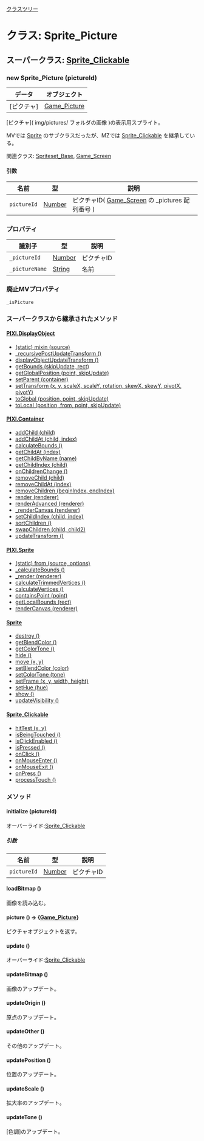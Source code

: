 [クラスツリー](index.md)

# クラス: Sprite_Picture

## スーパークラス: [Sprite_Clickable](Sprite_Clickable.md)

### new Sprite_Picture (pictureId)

| データ | オブジェクト |
| --- | --- |
| [ピクチャ] | [Game_Picture](Game_Picture.md) |

[ピクチャ]\( img/pictures/ フォルダの画像 )の表示用スプライト。

MVでは [Sprite](Sprite.md) のサブクラスだったが、MZでは  [Sprite_Clickable](Sprite_Clickable.md) を継承している。

関連クラス:  [Spriteset_Base](Spriteset_Base.md), [Game_Screen](Game_Screen.md)

#### 引数

| 名前 | 型 | 説明 |
| --- | --- | --- |
| `pictureId` | [Number](Number.md) | ピクチャID( [Game_Screen](Game_Screen.md) の _pictures 配列番号 ) |


### プロパティ

| 識別子 | 型 | 説明 |
| --- | --- | --- |
| `_pictureId` | [Number](Number.md) | ピクチャID |
| `_pictureName` | [String](String.md) | 名前 |

### 廃止MVプロパティ
`_isPicture` 


### スーパークラスから継承されたメソッド

#### [PIXI.DisplayObject](PIXI.DisplayObject.md)

* [(static) mixin (source)](PIXI.DisplayObject.md#static-mixin-source)
* [\_recursivePostUpdateTransform ()](PIXI.DisplayObject.md#_recursivepostupdatetransform-)
* [displayObjectUpdateTransform ()](PIXI.DisplayObject.md#displayobjectupdatetransform-)
* [getBounds (skipUpdate, rect)](PIXI.DisplayObject.md#getbounds-skipupdate-rect--pixirectangle)
* [getGlobalPosition (point, skipUpdate)](PIXI.DisplayObject.md#getglobalposition-point-skipupdate--pixipoint)
* [setParent (container)](PIXI.DisplayObject.md#setparent-container--pixicontainer)
* [setTransform (x, y, scaleX, scaleY, rotation, skewX, skewY, pivotX, pivotY)](PIXI.DisplayObject.md#settransform-x-y-scalex-scaley-rotation-skewx-skewy-pivotx-pivoty--pixidisplayobject)
* [toGlobal (position, point, skipUpdate)](PIXI.DisplayObject.md#toglobal-position-point-skipupdate--pixipoint)
* [toLocal (position, from, point, skipUpdate)](PIXI.DisplayObject.md#tolocal-position-from-point-skipupdate--pixipoint)

#### [PIXI.Container](PIXI.Container.md)

* [addChild (child) ](PIXI.Container.md#addchild-child--pixidisplayobject)
* [addChildAt (child, index)](PIXI.Container.md#addchildat-child-index--pixidisplayobject)
* [calculateBounds ()](PIXI.Container.md#calculatebounds-)
* [getChildAt (index)](PIXI.Container.md#getchildat-index--pixidisplayobject)
* [getChildByName (name)](PIXI.Container.md#getchildbyname-name--pixidisplayobject)
* [getChildIndex (child)](PIXI.Container.md#getchildindex-child--pixidisplayobject)
* [onChildrenChange ()](PIXI.Container.md#onchildrenchange-)
* [removeChild (child)](PIXI.Container.md#removechild-child--pixidisplayobject)
* [removeChildAt (index)](PIXI.Container.md#removechildat-index--pixidisplayobject)
* [removeChildren (beginIndex, endIndex)](PIXI.Container.md#removechildren-beginindex-endindex--arraypixidisplayobject)
* [render (renderer)](PIXI.Container.md#render-renderer)
* [renderAdvanced (renderer)](PIXI.Container.md#renderadvanced-renderer)
* [_renderCanvas (renderer)](PIXI.Container.md#_rendercanvas-renderer)
* [setChildIndex (child, index)](PIXI.Container.md#setchildindex-child-index)
* [sortChildren ()](PIXI.Container.md#sortchildren-)
* [swapChildren (child, child2)](PIXI.Container.md#swapchildren-child-child2)
* [updateTransform ()](PIXI.Container.md#updatetransform-)

#### [PIXI.Sprite](PIXI.Sprite.md)

* [(static) from (source, options)](PIXI.Sprite.md#static-from-source-options--pixisprite)
* [\_calculateBounds ()](PIXI.Sprite.md#_calculatebounds-)
* [\_render (renderer)](PIXI.Sprite.md#_render-renderer)
* [calculateTrimmedVertices ()](PIXI.Sprite.md#calculatetrimmedvertices-)
* [calculateVertices ()](PIXI.Sprite.md#calculatevertices-)
* [containsPoint (point)](PIXI.Sprite.md#containspoint-point--boolean)
* [getLocalBounds (rect)](PIXI.Sprite.md#getlocalbounds-rect--pixirectangle)
* [renderCanvas (renderer)](PIXI.Sprite.md#rendercanvas-renderer)

#### [Sprite](Sprite.md)

* [destroy ()](Sprite.md#destroy-)
* [getBlendColor ()](Sprite.md#getblendcolor---mvcolor)
* [getColorTone ()](Sprite.md#getcolortone---mvcolor)
* [hide ()](Sprite.md#hide-)
* [move (x, y)](Sprite.md#Sprite.md#move-x-y)
* [setBlendColor (color)](Sprite.md#setblendcolor-color)
* [setColorTone (tone)](Sprite.md#setcolortone-tone)
* [setFrame (x, y, width, height)](Sprite.md#setframe-x-y-width-height)
* [setHue (hue)](Sprite.md#sethue-hue)
* [show ()](Sprite.md#show-)
* [updateVisibility ()](Sprite.md#updatevisibility-)

#### [Sprite_Clickable](Sprite_Clickable.md)

* [hitTest (x, y)](Sprite_Clickable.md#hittest-x-y--boolean)
* [isBeingTouched ()](Sprite_Clickable.md#isbeingtouched---boolean)
* [isClickEnabled ()](Sprite_Clickable.md#isclickenabled---boolean)
* [isPressed ()](Sprite_Clickable.md#ispressed---boolean)
* [onClick ()](Sprite_Clickable.md#onclick-)
* [onMouseEnter ()](Sprite_Clickable.md#onmouseenter-)
* [onMouseExit ()](Sprite_Clickable.md#onmouseexit-)
* [onPress ()](Sprite_Clickable.md#onpress-)
* [processTouch ()](Sprite_Clickable.md#processtouch-)


### メソッド

#### initialize (pictureId)
オーバーライド:[Sprite_Clickable](Sprite_Clickable.md#initialize-)

##### 引数

| 名前 | 型 | 説明 |
| --- | --- | --- |
| `pictureId` | [Number](Number.md) | ピクチャID |


#### loadBitmap ()
画像を読み込む。


#### picture () → {[Game_Picture](Game_Picture.md)}
ピクチャオブジェクトを返す。


#### update ()
オーバーライド:[Sprite_Clickable](Sprite_Clickable.md#update-)


#### updateBitmap ()
画像のアップデート。


#### updateOrigin ()
原点のアップデート。


#### updateOther ()
その他のアップデート。


#### updatePosition ()
位置のアップデート。


#### updateScale ()
拡大率のアップデート。


#### updateTone ()
[色調]のアップデート。

